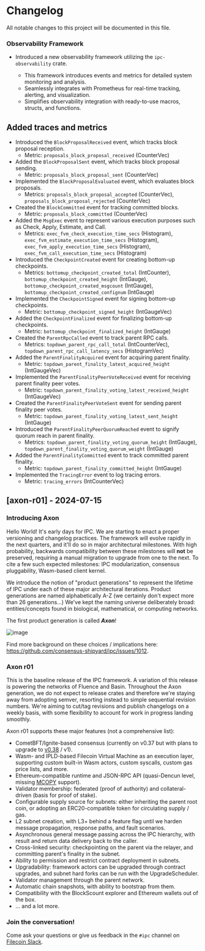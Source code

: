 # Changelog

All notable changes to this project will be documented in this file.

### Observability Framework

- Introduced a new observability framework utilizing the `ipc-observability` crate.

  - This framework introduces events and metrics for detailed system monitoring and analysis.
  - Seamlessly integrates with Prometheus for real-time tracking, alerting, and visualization.
  - Simplifies observability integration with ready-to-use macros, structs, and functions.

## Added traces and metrics

- Introduced the `BlockProposalReceived` event, which tracks block proposal reception.
  - Metric: `proposals_block_proposal_received` (CounterVec)
- Added the `BlockProposalSent` event, which tracks block proposal sending.
  - Metric: `proposals_block_proposal_sent` (CounterVec)
- Implemented the `BlockProposalEvaluated` event, which evaluates block proposals.
  - Metrics: `proposals_block_proposal_accepted` (CounterVec), `proposals_block_proposal_rejected` (CounterVec)
- Created the `BlockCommitted` event for tracking committed blocks.
  - Metric: `proposals_block_committed` (CounterVec)
- Added the `MsgExec` event to represent various execution purposes such as Check, Apply, Estimate, and Call.
  - Metrics: `exec_fvm_check_execution_time_secs` (Histogram), `exec_fvm_estimate_execution_time_secs` (Histogram), `exec_fvm_apply_execution_time_secs` (Histogram), `exec_fvm_call_execution_time_secs` (Histogram)
- Introduced the `CheckpointCreated` event for creating bottom-up checkpoints.
  - Metrics: `bottomup_checkpoint_created_total` (IntCounter), `bottomup_checkpoint_created_height` (IntGauge), `bottomup_checkpoint_created_msgcount` (IntGauge), `bottomup_checkpoint_created_confignum` (IntGauge)
- Implemented the `CheckpointSigned` event for signing bottom-up checkpoints.
  - Metric: `bottomup_checkpoint_signed_height` (IntGaugeVec)
- Added the `CheckpointFinalized` event for finalizing bottom-up checkpoints.
  - Metric: `bottomup_checkpoint_finalized_height` (IntGauge)
- Created the `ParentRpcCalled` event to track parent RPC calls.
  - Metrics: `topdown_parent_rpc_call_total` (IntCounterVec), `topdown_parent_rpc_call_latency_secs` (HistogramVec)
- Added the `ParentFinalityAcquired` event for acquiring parent finality.
  - Metric: `topdown_parent_finality_latest_acquired_height` (IntGaugeVec)
- Implemented the `ParentFinalityPeerVoteReceived` event for receiving parent finality peer votes.
  - Metric: `topdown_parent_finality_voting_latest_received_height` (IntGaugeVec)
- Created the `ParentFinalityPeerVoteSent` event for sending parent finality peer votes.
  - Metric: `topdown_parent_finality_voting_latest_sent_height` (IntGauge)
- Introduced the `ParentFinalityPeerQuorumReached` event to signify quorum reach in parent finality.
  - Metrics: `topdown_parent_finality_voting_quorum_height` (IntGauge), `topdown_parent_finality_voting_quorum_weight` (IntGauge)
- Added the `ParentFinalityCommitted` event to track committed parent finality.
  - Metric: `topdown_parent_finality_committed_height` (IntGauge)
- Implemented the `TracingError` event to log tracing errors.
  - Metric: `tracing_errors` (IntCounterVec)

## [axon-r01] - 2024-07-15

### Introducing Axon

Hello World! It's early days for IPC. We are starting to enact a proper versioning and changelog practices. The framework will evolve rapidly in the next quarters, and it'll do so in major architectural milestones. With high probability, backwards compatibility between these milestones will **not** be preserved, requiring a manual migration to upgrade from one to the next. To cite a few such expected milestones: IPC modularization, consensus pluggability, Wasm-based client kernel.

We introduce the notion of "product generations" to represent the lifetime of IPC under each of these major architectural iterations. Product generations are named alphabetically A-Z (we certainly don't expect more than 26 generations...) We've kept the naming universe deliberately broad: entities/concepts found in biological, mathematical, or computing networks.

The first product generation is called **_Axon_**!

![image](https://github.com/user-attachments/assets/7f9ac874-acdd-49d2-a409-995c55f6bfd4)

Find more background on these choices / implications here: https://github.com/consensus-shipyard/ipc/issues/1012.

### Axon r01

This is the baseline release of the IPC framework. A variation of this release is powering the networks of Fluence and Basin. Throughout the Axon generation, we do not expect to release crates and therefore we're staying away from adopting semver, resorting instead to simple sequential revision numbers. We're aiming to cut/tag revisions and publish changelogs on a weekly basis, with some flexibility to account for work in progress landing smoothly.

Axon r01 supports these major features (not a comprehensive list):

- CometBFT/Ignite-based consensus (currently on v0.37 but with plans to upgrade to [v0.38](https://github.com/consensus-shipyard/ipc/pull/1004) / v1).
- Wasm- and IPLD-based Filecoin Virtual Machine as an execution layer, supporting custom built-in Wasm actors, custom syscalls, custom gas price lists, and more.
- Ethereum-compatible runtime and JSON-RPC API (quasi-Dencun level, missing [MCOPY](https://github.com/filecoin-project/FIPs/discussions/1025) support).
- Validator membership: federated (proof of authority) and collateral-driven (basis for proof of stake).
- Configurable supply source for subnets: either inheriting the parent root coin, or adopting an ERC20-compatible token for circulating supply / gas.
- L2 subnet creation, with L3+ behind a feature flag until we harden message propagation, response paths, and fault scenarios.
- Asynchronous general message passing across the IPC hierarchy, with result and return data delivery back to the caller.
- Cross-linked security: checkpointing on the parent via the relayer, and committing parent's finality in the subnet.
- Ability to permission and restrict contract deployment in subnets.
- Upgradability: framework actors can be upgraded through contract upgrades, and subnet hard forks can be run with the UpgradeScheduler.
- Validator management through the parent network.
- Automatic chain snapshots, with ability to bootstrap from them.
- Compatibility with the BlockScount explorer and Ethereum wallets out of the box.
- ... and a lot more.

### Join the conversation!

Come ask your questions or give us feedback in the `#ipc` channel on [Filecoin Slack](https://filecoin.io/slack).

